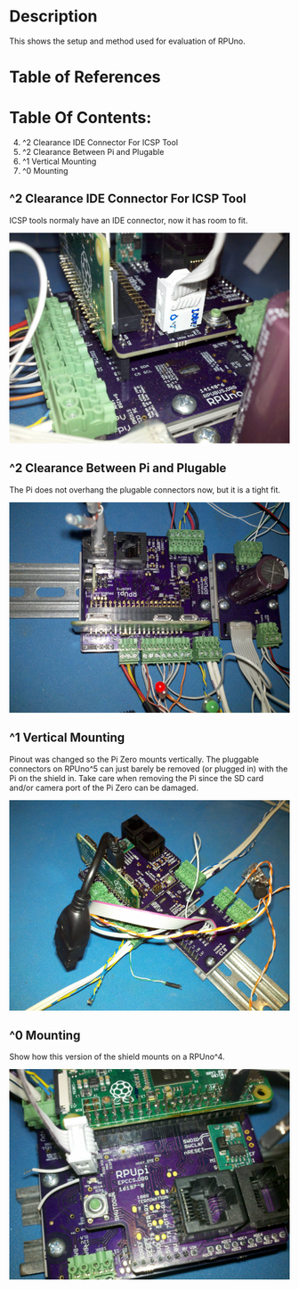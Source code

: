# Description

This shows the setup and method used for evaluation of RPUno.

# Table of References


# Table Of Contents:

4. ^2 Clearance IDE Connector For ICSP Tool
3. ^2 Clearance Between Pi and Plugable
2. ^1 Vertical Mounting
1. ^0 Mounting


## ^2 Clearance IDE Connector For ICSP Tool

ICSP tools normaly have an IDE connector, now it has room to fit.

![Clearance IDE ICSP](./16197^2,ClearanceIdeConnForICSP.jpg "Clearance IDE ICSP")


## ^2 Clearance Between Pi and Plugable

The Pi does not overhang the plugable connectors now, but it is a tight fit.

![Clearance Pi Plugable](./16197^2,ClearanceBetweenPiAndPlugable.jpg "Clearance Pi Plugable")


## ^1 Vertical Mounting

Pinout was changed so the Pi Zero mounts vertically. The pluggable connectors on RPUno^5 can just barely be removed (or plugged in) with the Pi on the shield in. Take care when removing the Pi since the SD card and/or camera port of the Pi Zero can be damaged.

![Vertical Mounting](./16197^1,MntOnRPUno^5.jpg "Vertical Mounting")


## ^0 Mounting

Show how this version of the shield mounts on a RPUno^4. 

![Shield Mounting](./16197^0,AfterTesting.jpg "Shield Mounting")


